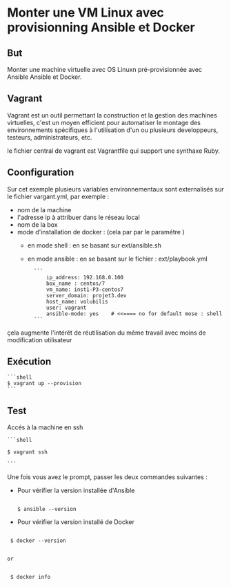 # Monter une VM Linux avec provisionning Ansible et Docker
## But

Monter une machine virtuelle avec OS Linuxn pré-provisionnée avec Ansible Ansible et Docker.

## Vagrant
Vagrant est un outil permettant la construction et la gestion des machines virtuelles, c'est  un moyen efficient pour automatiser le montage des environnements spécifiques à l'utilisation d'un ou plusieurs developpeurs, testeurs, administrateurs, etc.

le fichier central de vagrant est Vagrantfile qui support une synthaxe Ruby.

## Coonfiguration

Sur cet exemple plusieurs variables environnementaux sont externalisés sur le fichier vargant.yml, par exemple :
- nom de la machine
- l'adresse ip à attribuer dans le réseau local
- nom de la box
- mode d'installation de docker : (cela par par le paramétre )
    * en mode shell : en se basant sur ext/ansible.sh
    * en mode ansible : en se basant sur le fichier : ext/playbook.yml

            ```
                ip_address: 192.168.0.100
                box_name : centos/7
                vm_name: inst1-P3-centos7
                server_domain: projet3.dev
                host_name: volubilis
                user: vagrant
                ansible-mode: yes    # <<==== no for default mose : shell
            ```
çela augmente l'intérêt de réutilisation du même travail avec moins de modification utilisateur 

## Exécution

    ```shell 
    $ vagrant up --provision
    ```

## Test

Accés à la machine en ssh

    ```shell 

    $ vagrant ssh

    ```
Une fois vous avez le prompt, passer les deux commandes suivantes :

- Pour vérifier la version installée d'Ansible

    ```shell 
    
    $ ansible --version

    ```

- Pour vérifier la version installé de Docker

```shell 
 
 $ docker --version
 
 ```
    or

```shell 
 
 $ docker info
 
```